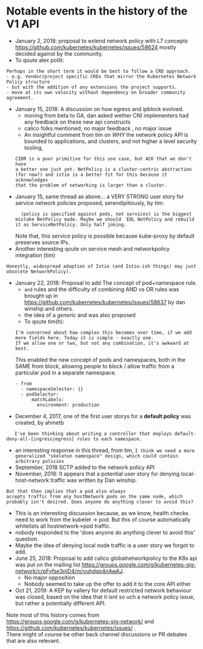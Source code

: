 # Notable events in the history of the V1 API

- January 2, 2018: proposal to extend network policy with L7 concepts https://github.com/kubernetes/kubernetes/issues/58624 mostly decided against by the community.
- To qoute alex pollit:
```
Perhaps in the short term it would be best to follow a CRD approach.
- e.g. Vendor/project specific CRDs that mirror the Kubernetes Network Policy structure
- but with the addition of any extensions the project supports. 
- move at its own velocity without dependency on broader community agreement. 
```
- January 15, 2018: A discussion on how egress and ipblock evolved.
  - moving from beta to GA, dan asked wether CNI implementers had any feedback on these new api constructs
  - calico folks mentioned, no major feedback , no major issue
  - An insightful comment from tim on *WHY* the network policy API is bounded to applications, and clusters, and not higher a level security tooling,  
  ```
  CIDR is a poor primitive for this use case, but ACK that we don't have 
  a better one just yet. NetPolicy is a cluster-centric abstraction 
  (for now?) and istio is a better fit for this because it acknowledges 
  that the problem of networking is larger than a cluster. 
  ```
- January 15, same thread as above... a VERY STRONG user story for service network policies proposed, serendipitiously, by tim:
  ```
    (policy is specified against pods, not services) is the biggest mistake NetPolicy made. Maybe we should  EOL NetPolicy and rebuild it as ServiceNetPolicy. Only half joking. 
  ```
  Note that, this service policy is possible because kube-proxy by default preserves source IPs.
- Another interesting qoute on service mesh and networkpolicy integration (tim)
```
Honestly, widespread adoption of Istio (and Istio-ish things) may just 
obsolete NetworkPolicy). 
```
- January 22, 2018: Proposal to add The concept of pod+namespace rule.
  - `and` rules and the difficulty of combining AND vs OR rules was brought up in https://github.com/kubernetes/kubernetes/issues/58637 by dan winship and others.
  - the idea of a *generic* and was also proposed  
  - To qoute tim(h):
  ```
  I'm concerned about how complex this becomes over time, if we add more fields here. Today it is simple - exactly one. 
  If we allow one or two, but not any combination, it's awkward at best.
  ```
  This enabled the new concept of pods and namespaces, both in the SAME from block, allowing people to block / allow traffic from a particular pod in a separate namespace.
  ```
  - from
    - namespaceSelector: {}
    - podSelector:
        matchLabels:
          environment: production
  ```
- December 4, 2017, one of the first user storys for a **default policy** was created, by ahmetb
```
   I've been thinking about writing a controller that deploys default-deny-all-[ingress|egress] rules to each namespace.
```
  - an interesting response in this thread, from tim, `I think we need a more generalized "skeleton namespace" design, which could contain arbitrary policies`
- September, 2018 SCTP added to the network policy API
- November, 2018: It appears that a potential user story for denying local-host-network traffic was written by Dan winship.
```
But that then implies that a pod also always 
accepts traffic from any hostNetwork pods on the same node, which 
probably isn't desired. Does anyone do anything clever to avoid this? 
```
  - This is an interesting discussion because, as we know, health checks need to work from the kubelet -> pod.  But this of course automatically whitelists all hostnetwork->pod traffic.
  - nobody responded to the 'does anyone do anything clever to avoid this' question.  
  - Maybe the idea of denying local node traffic is a user story we forgot to add.
- June 25, 2018: Proposal to add calico globalnetworkpolicy to the K8s api was put on the mailing list https://groups.google.com/g/kubernetes-sig-network/c/pFyfse3njD4/m/vuhdqo4nAwAJ.
  - No major opposition
  - Nobody seemed to take up the offer to add it to the core API either
- Oct 21, 2019: A KEP by vallery for default restricted network behaviour was closed, based on the idea that it isnt so uch a network policy issue, but rather a potentially different API.

  
Note most of this history comes from https://groups.google.com/g/kubernetes-sig-network/ and https://github.com/kubernetes/kubernetes/issues/ .  
There might of course be other back channel discussions or PR debates that are also relevant.
